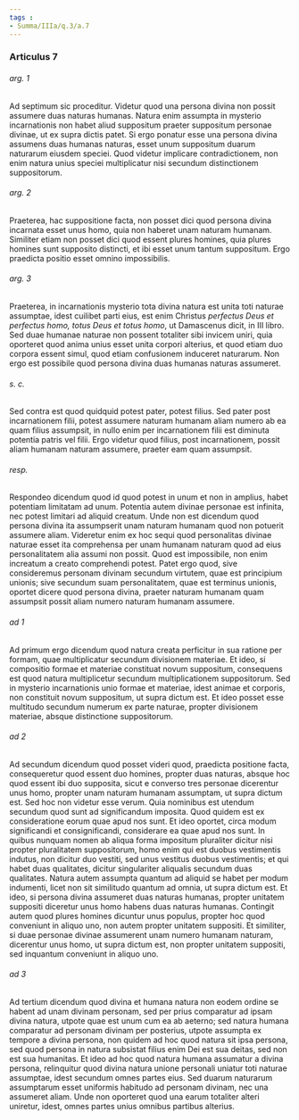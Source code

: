 ```yaml
---
tags : 
- Summa/IIIa/q.3/a.7
---
```


### Articulus 7

###### arg. 1
Ad septimum sic proceditur. Videtur quod una persona divina non possit assumere duas naturas humanas. Natura enim assumpta in mysterio incarnationis non habet aliud suppositum praeter suppositum personae divinae, ut ex supra dictis patet. Si ergo ponatur esse una persona divina assumens duas humanas naturas, esset unum suppositum duarum naturarum eiusdem speciei. Quod videtur implicare contradictionem, non enim natura unius speciei multiplicatur nisi secundum distinctionem suppositorum.

###### arg. 2
Praeterea, hac suppositione facta, non posset dici quod persona divina incarnata esset unus homo, quia non haberet unam naturam humanam. Similiter etiam non posset dici quod essent plures homines, quia plures homines sunt supposito distincti, et ibi esset unum tantum suppositum. Ergo praedicta positio esset omnino impossibilis.

###### arg. 3
Praeterea, in incarnationis mysterio tota divina natura est unita toti naturae assumptae, idest cuilibet parti eius, est enim Christus *perfectus Deus et perfectus homo, totus Deus et totus homo*, ut Damascenus dicit, in III libro. Sed duae humanae naturae non possent totaliter sibi invicem uniri, quia oporteret quod anima unius esset unita corpori alterius, et quod etiam duo corpora essent simul, quod etiam confusionem induceret naturarum. Non ergo est possibile quod persona divina duas humanas naturas assumeret.

###### s. c.
Sed contra est quod quidquid potest pater, potest filius. Sed pater post incarnationem filii, potest assumere naturam humanam aliam numero ab ea quam filius assumpsit, in nullo enim per incarnationem filii est diminuta potentia patris vel filii. Ergo videtur quod filius, post incarnationem, possit aliam humanam naturam assumere, praeter eam quam assumpsit.

###### resp.
Respondeo dicendum quod id quod potest in unum et non in amplius, habet potentiam limitatam ad unum. Potentia autem divinae personae est infinita, nec potest limitari ad aliquid creatum. Unde non est dicendum quod persona divina ita assumpserit unam naturam humanam quod non potuerit assumere aliam. Videretur enim ex hoc sequi quod personalitas divinae naturae esset ita comprehensa per unam humanam naturam quod ad eius personalitatem alia assumi non possit. Quod est impossibile, non enim increatum a creato comprehendi potest. Patet ergo quod, sive consideremus personam divinam secundum virtutem, quae est principium unionis; sive secundum suam personalitatem, quae est terminus unionis, oportet dicere quod persona divina, praeter naturam humanam quam assumpsit possit aliam numero naturam humanam assumere.

###### ad 1
Ad primum ergo dicendum quod natura creata perficitur in sua ratione per formam, quae multiplicatur secundum divisionem materiae. Et ideo, si compositio formae et materiae constituat novum suppositum, consequens est quod natura multiplicetur secundum multiplicationem suppositorum. Sed in mysterio incarnationis unio formae et materiae, idest animae et corporis, non constituit novum suppositum, ut supra dictum est. Et ideo posset esse multitudo secundum numerum ex parte naturae, propter divisionem materiae, absque distinctione suppositorum.

###### ad 2
Ad secundum dicendum quod posset videri quod, praedicta positione facta, consequeretur quod essent duo homines, propter duas naturas, absque hoc quod essent ibi duo supposita, sicut e converso tres personae dicerentur unus homo, propter unam naturam humanam assumptam, ut supra dictum est. Sed hoc non videtur esse verum. Quia nominibus est utendum secundum quod sunt ad significandum imposita. Quod quidem est ex consideratione eorum quae apud nos sunt. Et ideo oportet, circa modum significandi et consignificandi, considerare ea quae apud nos sunt. In quibus nunquam nomen ab aliqua forma impositum pluraliter dicitur nisi propter pluralitatem suppositorum, homo enim qui est duobus vestimentis indutus, non dicitur duo vestiti, sed unus vestitus duobus vestimentis; et qui habet duas qualitates, dicitur singulariter aliqualis secundum duas qualitates. Natura autem assumpta quantum ad aliquid se habet per modum indumenti, licet non sit similitudo quantum ad omnia, ut supra dictum est. Et ideo, si persona divina assumeret duas naturas humanas, propter unitatem suppositi diceretur unus homo habens duas naturas humanas. Contingit autem quod plures homines dicuntur unus populus, propter hoc quod conveniunt in aliquo uno, non autem propter unitatem suppositi. Et similiter, si duae personae divinae assumerent unam numero humanam naturam, dicerentur unus homo, ut supra dictum est, non propter unitatem suppositi, sed inquantum conveniunt in aliquo uno.

###### ad 3
Ad tertium dicendum quod divina et humana natura non eodem ordine se habent ad unam divinam personam, sed per prius comparatur ad ipsam divina natura, utpote quae est unum cum ea ab aeterno; sed natura humana comparatur ad personam divinam per posterius, utpote assumpta ex tempore a divina persona, non quidem ad hoc quod natura sit ipsa persona, sed quod persona in natura subsistat filius enim Dei est sua deitas, sed non est sua humanitas. Et ideo ad hoc quod natura humana assumatur a divina persona, relinquitur quod divina natura unione personali uniatur toti naturae assumptae, idest secundum omnes partes eius. Sed duarum naturarum assumptarum esset uniformis habitudo ad personam divinam, nec una assumeret aliam. Unde non oporteret quod una earum totaliter alteri uniretur, idest, omnes partes unius omnibus partibus alterius.

